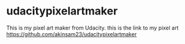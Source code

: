 # udacitypixelartmaker
This is my pixel art maker from Udacity.
this is the link to my pixel art https://github.com/akinsam23/udacitypixelartmaker
